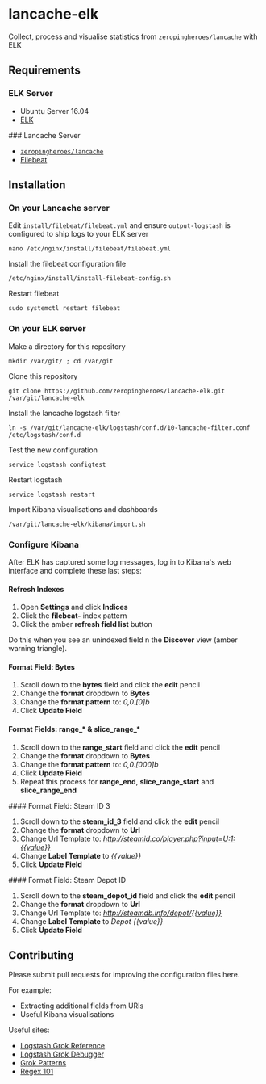 # lancache-elk
Collect, process and visualise statistics from `zeropingheroes/lancache` with ELK

## Requirements

### ELK Server
* Ubuntu Server 16.04
* [ELK](https://www.digitalocean.com/community/tutorials/how-to-install-elasticsearch-logstash-and-kibana-elk-stack-on-ubuntu-14-04)

### Lancache Server
* [`zeropingheroes/lancache`](https://github.com/zeropingheroes/lancache)
* [Filebeat](https://www.elastic.co/guide/en/beats/libbeat/5.1/setup-repositories.html)

## Installation

### On your Lancache server

Edit `install/filebeat/filebeat.yml` and ensure `output-logstash` is configured to ship logs to your ELK server

`nano /etc/nginx/install/filebeat/filebeat.yml`

Install the filebeat configuration file

`/etc/nginx/install/install-filebeat-config.sh`

Restart filebeat

`sudo systemctl restart filebeat`

### On your ELK server

Make a directory for this repository

`mkdir /var/git/ ; cd /var/git`

Clone this repository

`git clone https://github.com/zeropingheroes/lancache-elk.git /var/git/lancache-elk`

Install the lancache logstash filter

`ln -s /var/git/lancache-elk/logstash/conf.d/10-lancache-filter.conf /etc/logstash/conf.d`

Test the new configuration

`service logstash configtest`

Restart logstash

`service logstash restart`

Import Kibana visualisations and dashboards

`/var/git/lancache-elk/kibana/import.sh`

### Configure Kibana

After ELK has captured some log messages, log in to Kibana's web interface and complete these last steps:

#### Refresh Indexes
1. Open **Settings** and click **Indices**
2. Click the **filebeat-** index pattern
3. Click the amber **refresh field list** button

Do this when you see an unindexed field n the **Discover** view (amber warning triangle).

#### Format Field: Bytes
1. Scroll down to the **bytes** field and click the **edit** pencil
2. Change the **format** dropdown to **Bytes**
3. Change the **format pattern** to: *0,0.[0]b*
4. Click **Update Field**

#### Format Fields: range_* & slice_range_*
1. Scroll down to the **range_start** field and click the **edit** pencil
2. Change the **format** dropdown to **Bytes**
3. Change the **format pattern** to: *0,0.[000]b*
4. Click **Update Field**
5. Repeat this process for **range_end**, **slice_range_start** and **slice_range_end**

#### Format Field: Steam ID 3
1. Scroll down to the **steam_id_3** field and click the **edit** pencil
2. Change the **format** dropdown to **Url**
3. Change Url Template to: *http://steamid.co/player.php?input=U:1:{{value}}*
4. Change **Label Template** to *{{value}}*
5. Click **Update Field**

#### Format Field: Steam Depot ID
1. Scroll down to the **steam_depot_id** field and click the **edit** pencil
2. Change the **format** dropdown to **Url**
3. Change Url Template to: *http://steamdb.info/depot/{{value}}*
4. Change **Label Template** to *Depot {{value}}*
5. Click **Update Field**

## Contributing

Please submit pull requests for improving the configuration files here.

For example:

* Extracting additional fields from URIs
* Useful Kibana visualisations

Useful sites:

* [Logstash Grok Reference](https://www.elastic.co/guide/en/logstash/current/plugins-filters-grok.html)
* [Logstash Grok Debugger](https://grokdebug.herokuapp.com/)
* [Grok Patterns](https://github.com/logstash-plugins/logstash-patterns-core/blob/master/patterns/grok-patterns)
* [Regex 101](https://regex101.com/)
